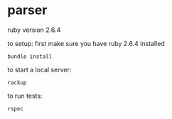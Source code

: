 # parser

ruby version 2.6.4

to setup: first make sure you have ruby 2.6.4 installed

`bundle install`


to start a local server: 

`rackup`

to run tests:

`rspec`
